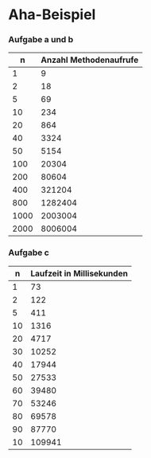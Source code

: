 # Aha-Beispiel

### Aufgabe a und b
| n    | Anzahl Methodenaufrufe |
|------|------------------------|
| 1    | 9                      |
| 2    | 18                     |
| 5    | 69                     |
| 10   | 234                    |
| 20   | 864                    |
| 40   | 3324                   |
| 50   | 5154                   |
| 100  | 20304                  |
| 200  | 80604                  |
| 400  | 321204                 |
| 800  | 1282404                |
| 1000 | 2003004                |
| 2000 | 8006004                |

### Aufgabe c
| n  | Laufzeit in Millisekunden |
|----|---------------------------|
| 1  | 73                        |
| 2  | 122                       |
| 5  | 411                       |
| 10 | 1316                      |
| 20 | 4717                      |
| 30 | 10252                     |
| 40 | 17944                     |
| 50 | 27533                     |
| 60 | 39480                     |
| 70 | 53246                     |
| 80 | 69578                     |
| 90 | 87770                     |
| 10 | 109941                    |